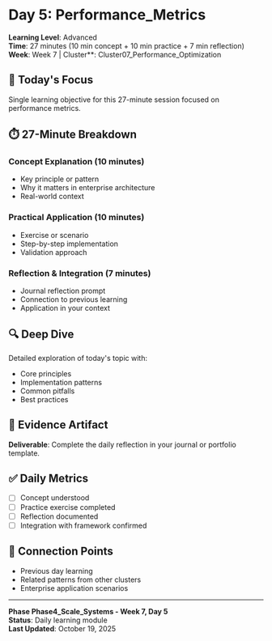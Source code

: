 # Day 5: Performance_Metrics

**Learning Level**: Advanced  
**Time**: 27 minutes (10 min concept + 10 min practice + 7 min reflection)  
**Week**: Week 7 | Cluster**: Cluster07_Performance_Optimization

## 🎯 Today's Focus

Single learning objective for this 27-minute session focused on performance metrics.

## ⏱️ 27-Minute Breakdown

### Concept Explanation (10 minutes)

- Key principle or pattern
- Why it matters in enterprise architecture
- Real-world context

### Practical Application (10 minutes)

- Exercise or scenario
- Step-by-step implementation
- Validation approach

### Reflection & Integration (7 minutes)

- Journal reflection prompt
- Connection to previous learning
- Application in your context

## 🔍 Deep Dive

Detailed exploration of today's topic with:

- Core principles
- Implementation patterns
- Common pitfalls
- Best practices

## 💼 Evidence Artifact

**Deliverable**: Complete the daily reflection in your journal or portfolio template.

## ✅ Daily Metrics

- [ ] Concept understood
- [ ] Practice exercise completed
- [ ] Reflection documented
- [ ] Integration with framework confirmed

## 🔗 Connection Points

- Previous day learning
- Related patterns from other clusters
- Enterprise application scenarios

---

**Phase Phase4_Scale_Systems - Week 7, Day 5**  
**Status**: Daily learning module  
**Last Updated**: October 19, 2025
